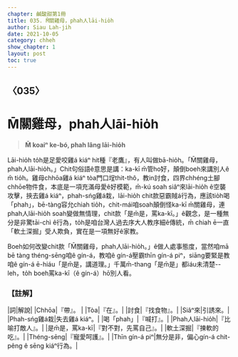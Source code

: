 ```yaml
---
chapter: 鹹酸甜第1冊
title: 035. M̄關雞母，phah人lāi-hio̍h
author: Siau Lah-jih
date: 2021-10-05
category: chheh
show_chapter: 1
layout: post
toc: true
---
```

  
## 〈035〉
# M̄關雞母，phah人lāi-hio̍h
>**M̄ koaiⁿ ke-bó, phah lâng lāi-hio̍h**

Lāi-hio̍h to̍h是足愛咬雞á kiáⁿ hit種『老鷹』，有人叫做bā-hio̍h。「M̄關雞母，phah人lāi-hio̍h。」Chit句俗語ê意思是講：ka-kī m̄管ho͘好，顛倒boeh來講別人ê m̄ tio̍h。雞母chhōa雞á kiáⁿ tòa門口埕thit-thô，教in討食，四界chhéng土腳chhōe物件食，本底是一項充滿母愛ê好模範，m̄-kú soah siâⁿ來lāi-hio̍h ê空襲攻擊，挾去雞á kiáⁿ，phah-sńg雞á栽，lāi-hio̍h chit款惡霸賊á行為，應該tio̍h喝「phah」，bē-tàng容允chiah tio̍h，chit-mái咱soah顛倒怪ka-kī m̄關雞母，連phah人lāi-hio̍h soah變做無情理，chit款「是m̄是，罵ka-kī。」ê觀念，是一種無分是非驚tāi-chì ê行為，to̍h是咱台灣人過去序大人教序細ê傳統，m̄ chiah ē一直「軟土深掘」受人欺負，實在是一項無好ê家教。

Boeh如何改變chit款「M̄關雞母，phah人lāi-hio̍h。」ê做人處事態度，當然咱mā bē tàng théng-sēng咱ê gín-á，教咱ê gín-á壓霸thīn gín-á piⁿ，siāng要緊是教咱ê gín-á ē-hiáu「是m̄是，講道理。」千萬m̄-thang「是m̄是」都iáu未清楚--leh，to̍h boeh罵ka-kī（ê gín-á）hō͘別人看。

### 【註解】

|詞|解說|
|Chhōa|『帶』。 |
|Tòa|『在』。|
|討食|『找食物』。|
|Siâⁿ來|引誘來。|
|Phah-sńg雞á栽|失去雞á kiáⁿ。|
|喝「phah」|『喊打』。|
|Phah人lāi-hio̍h|『比喻打敵人』。|
|是m̄是，罵ka-kī|『對不對，先罵自己』。|
|軟土深掘|『揀軟的吃』。|
|Théng-sēng|『寵愛呵護』。|
|Thīn gín-á piⁿ|無分是非，偏心gín-á chit-pêng ê sēng kiáⁿ行為。|
